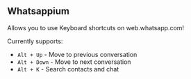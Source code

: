 Whatsappium
-----------

Allows you to use Keyboard shortcuts on web.whatsapp.com!

Currently supports:

* `Alt + Up` - Move to previous conversation
* `Alt + Down` - Move to next conversation
* `Alt + K` - Search contacts and chat

